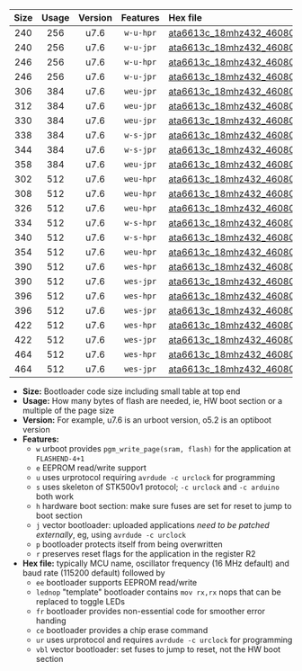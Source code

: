 |Size|Usage|Version|Features|Hex file|
|:-:|:-:|:-:|:-:|:--|
|240|256|u7.6|`w-u-hpr`|[ata6613c_18mhz432_460800bps_ur.hex](https://raw.githubusercontent.com/stefanrueger/urboot/main/bootloaders/ata6613c/fcpu_18mhz432/460800_bps/ata6613c_18mhz432_460800bps_ur.hex)|
|240|256|u7.6|`w-u-jpr`|[ata6613c_18mhz432_460800bps_ur_vbl.hex](https://raw.githubusercontent.com/stefanrueger/urboot/main/bootloaders/ata6613c/fcpu_18mhz432/460800_bps/ata6613c_18mhz432_460800bps_ur_vbl.hex)|
|246|256|u7.6|`w-u-hpr`|[ata6613c_18mhz432_460800bps_lednop_ur.hex](https://raw.githubusercontent.com/stefanrueger/urboot/main/bootloaders/ata6613c/fcpu_18mhz432/460800_bps/ata6613c_18mhz432_460800bps_lednop_ur.hex)|
|246|256|u7.6|`w-u-jpr`|[ata6613c_18mhz432_460800bps_lednop_ur_vbl.hex](https://raw.githubusercontent.com/stefanrueger/urboot/main/bootloaders/ata6613c/fcpu_18mhz432/460800_bps/ata6613c_18mhz432_460800bps_lednop_ur_vbl.hex)|
|306|384|u7.6|`weu-jpr`|[ata6613c_18mhz432_460800bps_ee_ur_vbl.hex](https://raw.githubusercontent.com/stefanrueger/urboot/main/bootloaders/ata6613c/fcpu_18mhz432/460800_bps/ata6613c_18mhz432_460800bps_ee_ur_vbl.hex)|
|312|384|u7.6|`weu-jpr`|[ata6613c_18mhz432_460800bps_ee_lednop_ur_vbl.hex](https://raw.githubusercontent.com/stefanrueger/urboot/main/bootloaders/ata6613c/fcpu_18mhz432/460800_bps/ata6613c_18mhz432_460800bps_ee_lednop_ur_vbl.hex)|
|330|384|u7.6|`weu-jpr`|[ata6613c_18mhz432_460800bps_ee_lednop_fr_ur_vbl.hex](https://raw.githubusercontent.com/stefanrueger/urboot/main/bootloaders/ata6613c/fcpu_18mhz432/460800_bps/ata6613c_18mhz432_460800bps_ee_lednop_fr_ur_vbl.hex)|
|338|384|u7.6|`w-s-jpr`|[ata6613c_18mhz432_460800bps_vbl.hex](https://raw.githubusercontent.com/stefanrueger/urboot/main/bootloaders/ata6613c/fcpu_18mhz432/460800_bps/ata6613c_18mhz432_460800bps_vbl.hex)|
|344|384|u7.6|`w-s-jpr`|[ata6613c_18mhz432_460800bps_lednop_vbl.hex](https://raw.githubusercontent.com/stefanrueger/urboot/main/bootloaders/ata6613c/fcpu_18mhz432/460800_bps/ata6613c_18mhz432_460800bps_lednop_vbl.hex)|
|358|384|u7.6|`weu-jpr`|[ata6613c_18mhz432_460800bps_ee_lednop_fr_ce_ur_vbl.hex](https://raw.githubusercontent.com/stefanrueger/urboot/main/bootloaders/ata6613c/fcpu_18mhz432/460800_bps/ata6613c_18mhz432_460800bps_ee_lednop_fr_ce_ur_vbl.hex)|
|302|512|u7.6|`weu-hpr`|[ata6613c_18mhz432_460800bps_ee_ur.hex](https://raw.githubusercontent.com/stefanrueger/urboot/main/bootloaders/ata6613c/fcpu_18mhz432/460800_bps/ata6613c_18mhz432_460800bps_ee_ur.hex)|
|308|512|u7.6|`weu-hpr`|[ata6613c_18mhz432_460800bps_ee_lednop_ur.hex](https://raw.githubusercontent.com/stefanrueger/urboot/main/bootloaders/ata6613c/fcpu_18mhz432/460800_bps/ata6613c_18mhz432_460800bps_ee_lednop_ur.hex)|
|326|512|u7.6|`weu-hpr`|[ata6613c_18mhz432_460800bps_ee_lednop_fr_ur.hex](https://raw.githubusercontent.com/stefanrueger/urboot/main/bootloaders/ata6613c/fcpu_18mhz432/460800_bps/ata6613c_18mhz432_460800bps_ee_lednop_fr_ur.hex)|
|334|512|u7.6|`w-s-hpr`|[ata6613c_18mhz432_460800bps.hex](https://raw.githubusercontent.com/stefanrueger/urboot/main/bootloaders/ata6613c/fcpu_18mhz432/460800_bps/ata6613c_18mhz432_460800bps.hex)|
|340|512|u7.6|`w-s-hpr`|[ata6613c_18mhz432_460800bps_lednop.hex](https://raw.githubusercontent.com/stefanrueger/urboot/main/bootloaders/ata6613c/fcpu_18mhz432/460800_bps/ata6613c_18mhz432_460800bps_lednop.hex)|
|354|512|u7.6|`weu-hpr`|[ata6613c_18mhz432_460800bps_ee_lednop_fr_ce_ur.hex](https://raw.githubusercontent.com/stefanrueger/urboot/main/bootloaders/ata6613c/fcpu_18mhz432/460800_bps/ata6613c_18mhz432_460800bps_ee_lednop_fr_ce_ur.hex)|
|390|512|u7.6|`wes-hpr`|[ata6613c_18mhz432_460800bps_ee.hex](https://raw.githubusercontent.com/stefanrueger/urboot/main/bootloaders/ata6613c/fcpu_18mhz432/460800_bps/ata6613c_18mhz432_460800bps_ee.hex)|
|390|512|u7.6|`wes-jpr`|[ata6613c_18mhz432_460800bps_ee_vbl.hex](https://raw.githubusercontent.com/stefanrueger/urboot/main/bootloaders/ata6613c/fcpu_18mhz432/460800_bps/ata6613c_18mhz432_460800bps_ee_vbl.hex)|
|396|512|u7.6|`wes-hpr`|[ata6613c_18mhz432_460800bps_ee_lednop.hex](https://raw.githubusercontent.com/stefanrueger/urboot/main/bootloaders/ata6613c/fcpu_18mhz432/460800_bps/ata6613c_18mhz432_460800bps_ee_lednop.hex)|
|396|512|u7.6|`wes-jpr`|[ata6613c_18mhz432_460800bps_ee_lednop_vbl.hex](https://raw.githubusercontent.com/stefanrueger/urboot/main/bootloaders/ata6613c/fcpu_18mhz432/460800_bps/ata6613c_18mhz432_460800bps_ee_lednop_vbl.hex)|
|422|512|u7.6|`wes-hpr`|[ata6613c_18mhz432_460800bps_ee_lednop_fr.hex](https://raw.githubusercontent.com/stefanrueger/urboot/main/bootloaders/ata6613c/fcpu_18mhz432/460800_bps/ata6613c_18mhz432_460800bps_ee_lednop_fr.hex)|
|422|512|u7.6|`wes-jpr`|[ata6613c_18mhz432_460800bps_ee_lednop_fr_vbl.hex](https://raw.githubusercontent.com/stefanrueger/urboot/main/bootloaders/ata6613c/fcpu_18mhz432/460800_bps/ata6613c_18mhz432_460800bps_ee_lednop_fr_vbl.hex)|
|464|512|u7.6|`wes-hpr`|[ata6613c_18mhz432_460800bps_ee_lednop_fr_ce.hex](https://raw.githubusercontent.com/stefanrueger/urboot/main/bootloaders/ata6613c/fcpu_18mhz432/460800_bps/ata6613c_18mhz432_460800bps_ee_lednop_fr_ce.hex)|
|464|512|u7.6|`wes-jpr`|[ata6613c_18mhz432_460800bps_ee_lednop_fr_ce_vbl.hex](https://raw.githubusercontent.com/stefanrueger/urboot/main/bootloaders/ata6613c/fcpu_18mhz432/460800_bps/ata6613c_18mhz432_460800bps_ee_lednop_fr_ce_vbl.hex)|

- **Size:** Bootloader code size including small table at top end
- **Usage:** How many bytes of flash are needed, ie, HW boot section or a multiple of the page size
- **Version:** For example, u7.6 is an urboot version, o5.2 is an optiboot version
- **Features:**
  + `w` urboot provides `pgm_write_page(sram, flash)` for the application at `FLASHEND-4+1`
  + `e` EEPROM read/write support
  + `u` uses urprotocol requiring `avrdude -c urclock` for programming
  + `s` uses skeleton of STK500v1 protocol; `-c urclock` and `-c arduino` both work
  + `h` hardware boot section: make sure fuses are set for reset to jump to boot section
  + `j` vector bootloader: uploaded applications *need to be patched externally*, eg, using `avrdude -c urclock`
  + `p` bootloader protects itself from being overwritten
  + `r` preserves reset flags for the application in the register R2
- **Hex file:** typically MCU name, oscillator frequency (16 MHz default) and baud rate (115200 default) followed by
  + `ee` bootloader supports EEPROM read/write
  + `lednop` "template" bootloader contains `mov rx,rx` nops that can be replaced to toggle LEDs
  + `fr` bootloader provides non-essential code for smoother error handing
  + `ce` bootloader provides a chip erase command
  + `ur` uses urprotocol and requires `avrdude -c urclock` for programming
  + `vbl` vector bootloader: set fuses to jump to reset, not the HW boot section
